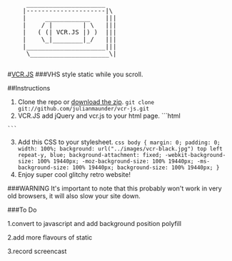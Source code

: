 <pre>
	 _____________________
	|---------------------|\
	|     ____________    |||
	|    / |        | \   |||
	|   ( (| VCR.JS |) )  |||
	|    \_|________|_/   |||
	|_____________________|||
	 \_____________________\|

</pre>

#[VCR.JS](http://julianmaunder.github.com/vhs-js/)
###VHS style static while you scroll.

##Instructions

1.   Clone the repo or [download the zip](https://dl.dropbox.com/u/60943841/vcr.zip).
    ```
    git clone git://github.com/julianmaunder/vcr-js.git
    ```
2.    VCR.JS add jQuery and vcr.js to your html page.
    ```html
    	<script src="http://ajax.googleapis.com/ajax/libs/jquery/1.9.1/jquery.min.js"></script>
    	<script type="text/javascript" src="scripts/vcr.js"></script    >
    ```
3.    Add this CSS to your stylesheet.
    ```css
    	body {
    	margin: 0;
    	padding: 0;
    	width: 100%;
    	background: url("../images/vcr-black.jpg") top left repeat-y, blue;
    	background-attachment: fixed;
    	-webkit-background-size: 100% 19440px;
    		 -moz-background-size: 100% 19440px;
    			-ms-background-size: 100% 19440px;
    					background-size: 100% 19440px;
    }
    ```
4.    Enjoy super cool glitchy retro website!

###WARNING
It's important to note that this probably won't work in very old browsers, it will also slow your site down.

###To Do

1.convert to javascript and add background position polyfill

2.add more flavours of static

3.record screencast